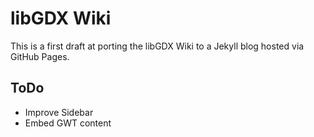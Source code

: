 # libGDX Wiki
This is a first draft at porting the libGDX Wiki to a Jekyll blog hosted via GitHub Pages. 

## ToDo
- Improve Sidebar
- Embed GWT content
